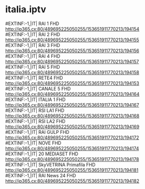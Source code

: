 # italia.iptv

#EXTINF:-1,|IT| RAI 1 FHD
http://ip365.cx:80/489695225050255/153651911770213/194154
#EXTINF:-1,|IT| RAI 2 FHD
http://ip365.cx:80/489695225050255/153651911770213/194155
#EXTINF:-1,|IT| RAI 3 FHD
http://ip365.cx:80/489695225050255/153651911770213/194156
#EXTINF:-1,|IT| RAI 4 FHD
http://ip365.cx:80/489695225050255/153651911770213/194157
#EXTINF:-1,|IT| RAI 5 FHD
http://ip365.cx:80/489695225050255/153651911770213/194158
#EXTINF:-1,|IT| RETE4 FHD
http://ip365.cx:80/489695225050255/153651911770213/194153
#EXTINF:-1,|IT| CANALE 5 FHD
http://ip365.cx:80/489695225050255/153651911770213/194164
#EXTINF:-1,|IT| ITALIA 1 FHD
http://ip365.cx:80/489695225050255/153651911770213/194167
#EXTINF:-1,|IT| RSI LA1 FHD
http://ip365.cx:80/489695225050255/153651911770213/194168
#EXTINF:-1,|IT| RSI LA2 FHD
http://ip365.cx:80/489695225050255/153651911770213/194169
#EXTINF:-1,|IT| RAI GULP FHD
http://ip365.cx:80/489695225050255/153651911770213/194172
#EXTINF:-1,|IT| NOVE FHD
http://ip365.cx:80/489695225050255/153651911770213/194174
#EXTINF:-1,|IT| 20 MEDIASET FHD
http://ip365.cx:80/489695225050255/153651911770213/194178
#EXTINF:-1,|IT| SkyVETRINA Primafila FHD
http://ip365.cx:80/489695225050255/153651911770213/194181
#EXTINF:-1,|IT| RAI News 24 FHD
http://ip365.cx:80/489695225050255/153651911770213/194182
